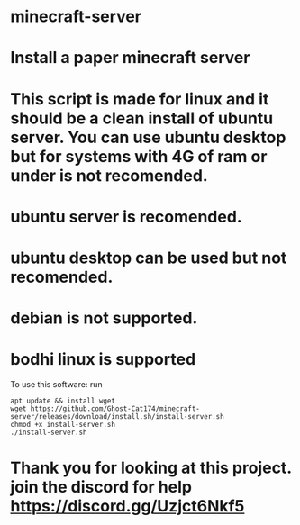 # minecraft-server
# Install a paper minecraft server

# This script is made for linux and it should be a clean install of ubuntu server. You can use ubuntu desktop but for systems with 4G of ram or under is not recomended.
# ubuntu server is recomended.
# ubuntu desktop can be used but not recomended.
# debian is not supported.
# bodhi linux is supported

To use this software: run

``` shell
apt update && install wget
wget https://github.com/Ghost-Cat174/minecraft-server/releases/download/install.sh/install-server.sh
chmod +x install-server.sh
./install-server.sh
```

# Thank you for looking at this project. join the discord for help https://discord.gg/Uzjct6Nkf5

